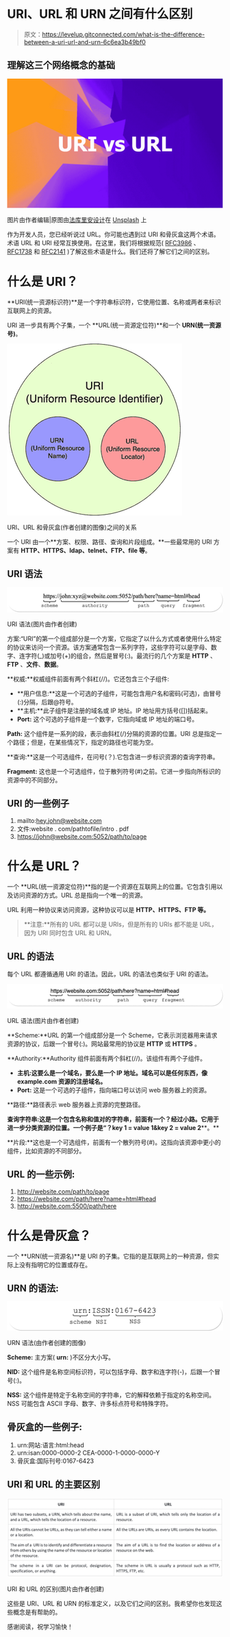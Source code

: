 # URI、URL 和 URN 之间有什么区别

> 原文：<https://levelup.gitconnected.com/what-is-the-difference-between-a-uri-url-and-urn-6c6ea3b49bf0>

## 理解这三个网络概念的基础

![](img/98d8372e4f05d6c5ef2e3f4e2e3932c6.png)

图片由作者编辑|原图由[法库里安设计](https://unsplash.com/@fakurian?utm_source=unsplash&utm_medium=referral&utm_content=creditCopyText)在 [Unsplash](https://unsplash.com/s/photos/graphic?utm_source=unsplash&utm_medium=referral&utm_content=creditCopyText) 上

作为开发人员，您已经听说过 URL。你可能也遇到过 URI 和骨灰盒这两个术语。术语 URL 和 URI 经常互换使用。在这里，我们将根据规范( [RFC3986](https://www.ietf.org/rfc/rfc3986.txt) 、 [RFC1738](https://www.ietf.org/rfc/rfc1738.txt) 和 [RFC2141](https://www.ietf.org/rfc/rfc2141.txt) )了解这些术语是什么。我们还将了解它们之间的区别。

# 什么是 URI？

**URI(统一资源标识符)**是一个字符串标识符，它使用位置、名称或两者来标识互联网上的资源。

URI 进一步具有两个子集，一个 **URL(统一资源定位符)**和一个 **URN(统一资源号)**。

![](img/5e8ae0479d6d5c794910f84cc155c0ad.png)

URI、URL 和骨灰盒(作者创建的图像)之间的关系

一个 URI 由一个**方案、权限、路径、查询和片段组成。**一些最常用的 URI 方案有 **HTTP、HTTPS、ldap、telnet、FTP、file 等**。

## URI 语法

![](img/fcc0a2e8730d132012e4e4bb73df0471.png)

URI 语法(图片由作者创建)

方案:“URI”的第一个组成部分是一个方案，它指定了以什么方式或者使用什么特定的协议来访问一个资源。该方案通常包含一系列字符，这些字符可以是字母、数字、连字符(_)或加号(+)的组合，然后是冒号(:)。最流行的几个方案是 **HTTP** 、 **FTP** 、**文件**、**数据**。

**权威:**权威组件前面有两个斜杠(//)。它还包含三个子组件:

*   **用户信息:**这是一个可选的子组件，可能包含用户名和密码(可选)，由冒号(:)分隔，后跟@符号。
*   **主机:**此子组件是注册的域名或 IP 地址。IP 地址用方括号([])括起来。
*   **Port:** 这个可选的子组件是一个数字，它指向域或 IP 地址的端口号。

**Path:** 这个组件是一系列的段，表示由斜杠(/)分隔的资源的位置。URI 总是指定一个路径；但是，在某些情况下，指定的路径也可能为空。

**查询:**这是一个可选组件，在问号(？).它包含进一步标识资源的查询字符串。

**Fragment:** 这也是一个可选组件，位于散列符号(#)之前。它进一步指向所标识的资源中的不同部分。

## **URI 的一些例子**

1.  mailto:hey.john@website.com
2.  文件:website . com/pathtofile/intro . pdf
3.  [https://john@website.com:5052/path/to/page](https://john@website.com:5052/path/to/page)

# 什么是 URL？

一个 **URL(统一资源定位符)**指的是一个资源在互联网上的位置。它包含引用以及访问资源的方式。URL 总是指向一个唯一的资源。

URL 利用一种协议来访问资源，这种协议可以是 **HTTP、HTTPS、FTP 等。**

> **注意:**所有的 URL 都可以是 URIs，但是所有的 URIs 都不能是 URL，因为 URI 同时包含 URL 和 URN。

## URL 的语法

每个 URL 都遵循通用 URI 的语法。因此，URL 的语法也类似于 URI 的语法。

![](img/01ca601aeedb55d68e343c92d7b10107.png)

URL 语法(图片由作者创建)

**Scheme:**URL 的第一个组成部分是一个 Scheme，它表示浏览器用来请求资源的协议，后跟一个冒号(:)。网站最常用的协议是 **HTTP** 或 **HTTPS** 。

**Authority:**Authority 组件前面有两个斜杠(//)。该组件有两个子组件。

*   **主机:**这要么是一个**域名，要么是一个 IP 地址。**域名可以是任何东西，像**example.com 资源的注册域名。**
*   **Port:** 这是一个可选的子组件，指向端口号以访问 web 服务器上的资源。

**路径:**路径表示 web 服务器上资源的完整路径。

**查询字符串:**这是一个包含名称和值对的字符串，前面有一个**？**经过小路。它用于进一步分类资源的位置。一个例子是“**？key 1 = value 1&key 2 = value 2****。**

**片段:**这也是一个可选组件，前面有一个散列符号(#)。这指向该资源中更小的组件，比如资源的不同部分。

## URL 的一些示例:

1.  http://website.com/path/to/page
2.  https://website.com/path/here?name=html#head
3.  http://website.com:5500/path/here

# 什么是骨灰盒？

一个 **URN(统一资源名)**是 URI 的子集。它指的是互联网上的一种资源，但实际上没有指明它的位置或存在。

## URN 的语法:

![](img/234df093723d30dfd2951dfe2be22312.png)

URN 语法(由作者创建的图像)

**Scheme:** 主方案( **urn:** )不区分大小写。

**NID:** 这个组件是名称空间标识符，可以包括字母、数字和连字符(-)，后跟一个冒号(:)。

**NSS:** 这个组件是特定于名称空间的字符串，它的解释依赖于指定的名称空间。NSS 可能包含 ASCII 字母、数字、许多标点符号和特殊字符。

## 骨灰盒的一些例子:

1.  urn:网站:语言:html:head
2.  urn:isan:0000-0000-2 CEA-0000-1-0000-0000-Y
3.  骨灰盒:国际刊号:0167-6423

## URI 和 URL 的主要区别

![](img/638fed5155f360fa77fadd9fbb91de81.png)

URI 和 URL 的区别(图片由作者创建)

这些是 URI、URL 和 URN 的标准定义，以及它们之间的区别。我希望你也发现这些概念是有帮助的。

感谢阅读，祝学习愉快！